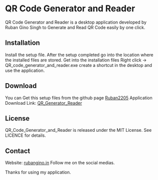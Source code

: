 # QR Code Generator and Reader

QR Code Generator and Reader is a desktop application developed by Ruban Gino Singh to Generate and Read QR Code easily by one click. 

## Installation

Install the setup file. 
After the setup completed go into the location where the installed files are stored. 
Get into the installation files Right click -> QR_code_generator_and_reader.exe create a shortcut in the desktop and use the application. 

## Download

You can Get this setup files from the github page [Ruban2205](https://github.com/Ruban2205/Python-Projects/tree/main/Qr-Code-Generator-and-reader)
Application Download Link: [QR_Generator_Reader](https://github.com/Ruban2205/Python-Projects/raw/main/Qr-Code-Generator-and-reader/Installer/QR_Generator_Reader_DEV_rubangino.in.zip)

## License 
QR_Code_Generator_and_Reader is released under the MIT License. See LICENCE for details. 

## Contact 

Website: [rubangino.in](https://rubangino.in/)
Follow me on the social medias. 

Thanks for using my application. 

